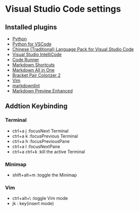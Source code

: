 # Visual Studio Code settings

## Installed plugins
- [Python](https://marketplace.visualstudio.com/items?itemName=ms-python.python)
- [Python for VSCode](https://marketplace.visualstudio.com/items?itemName=tht13.python)
- [Chinese (Traditional) Language Pack for Visual Studio Code](https://marketplace.visualstudio.com/items?itemName=MS-CEINTL.vscode-language-pack-zh-hant)
- [Visual Studio IntelliCode](https://marketplace.visualstudio.com/items?itemName=VisualStudioExptTeam.vscodeintellicode)
- [Code Runner](https://marketplace.visualstudio.com/items?itemName=formulahendry.code-runner)
- [Markdown Shortcuts](https://marketplace.visualstudio.com/items?itemName=mdickin.markdown-shortcuts)
- [Markdown All in One](https://marketplace.visualstudio.com/items?itemName=yzhang.markdown-all-in-one)
- [Bracket Pair Colorizer 2](https://marketplace.visualstudio.com/items?itemName=CoenraadS.bracket-pair-colorizer-2)
- [Vim](https://marketplace.visualstudio.com/items?itemName=vscodevim.vim)
- [markdownlint](https://marketplace.visualstudio.com/items?itemName=DavidAnson.vscode-markdownlint)
- [Markdown Preview Enhanced](https://marketplace.visualstudio.com/items?itemName=shd101wyy.markdown-preview-enhanced)

## Addtion Keybinding
### Terminal
* ctrl+a j	:focusNext Terminal
* ctrl+a k	:focusPrevious Terminal
* ctrl+a h	:focusPreviousPane
* ctrl+a l	:focusNextPane
* ctrl+a ctrl+k	:kill the active Terminal

### Minimap
* shift+alt+m	:toggle the Minimap

### Vim
* ctrl+alt+\	:toggle Vim mode
* jk	:<ESC> key(insert mode)
